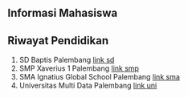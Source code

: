 ## Informasi Mahasiswa

## Riwayat Pendidikan
1. SD Baptis Palembang [link sd](https://sekolah-baptis-palembang.sch.id/)
2. SMP Xaverius 1 Palembang [link smp]()
3. SMA Ignatius Global School Palembang [link sma](https://www.ignatiusglobal.sch.id/)
4. Universitas Multi Data Palembang [link uni](https://mdp.ac.id/)

